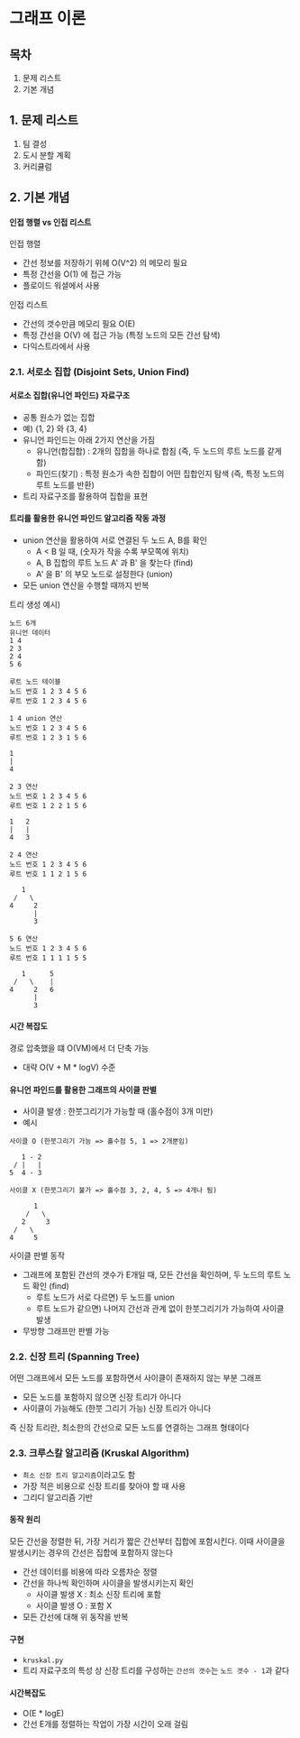 # 그래프 이론

## 목차

1. 문제 리스트
2. 기본 개념

## 1. 문제 리스트

1. 팀 결성
2. 도시 분할 계획
3. 커리큘럼

## 2. 기본 개념

#### 인접 행렬 vs 인접 리스트

인접 행렬

- 간선 정보를 저장하기 위헤 O(V^2) 의 메모리 필요
- 특정 간선을 O(1) 에 접근 가능
- 플로이드 워셜에서 사용

인접 리스트

- 간선의 갯수만큼 메모리 필요 O(E)
- 특정 간선을 O(V) 에 접근 가능 (특정 노드의 모든 간선 탐색)
- 다익스트라에서 사용

### 2.1. 서로소 집합 (Disjoint Sets, Union Find)

#### 서로소 집합(유니언 파인드) 자료구조

- 공통 원소가 없는 집합
- 예) {1, 2} 와 {3, 4}
- 유니언 파인드는 아래 2가지 연산을 가짐
  - 유니언(합집합) : 2개의 집합을 하나로 합침 (즉, 두 노드의 루트 노드를 같게 함)
  - 파인드(찾기) : 특정 원소가 속한 집합이 어떤 집합인지 탐색 (즉, 특정 노드의 루트 노드를 반환)
- 트리 자료구조를 활용하여 집합을 표현

#### 트리를 활용한 유니언 파인드 알고리즘 작동 과정

- union 연산을 활용하여 서로 연결된 두 노드 A, B를 확인
  - A < B 일 때, (숫자가 작을 수록 부모쪽에 위치)
  - A, B 집합의 루트 노드 A' 과 B' 을 찾는다 (find)
  - A' 을 B' 의 부모 노드로 설정한다 (union)
- 모든 union 연산을 수행할 때까지 반복

트리 생성 예시)

```
노드 6개
유니언 데이터
1 4
2 3
2 4
5 6

루트 노드 테이블
노드 번호 1 2 3 4 5 6
루트 번호 1 2 3 4 5 6

1 4 union 연산
노드 번호 1 2 3 4 5 6
루트 번호 1 2 3 1 5 6

1
|
4

2 3 연산
노드 번호 1 2 3 4 5 6
루트 번호 1 2 2 1 5 6

1   2
|   |
4   3

2 4 연산
노드 번호 1 2 3 4 5 6
루트 번호 1 1 2 1 5 6

   1 
 /   \
4     2
      |
      3 

5 6 연산
노드 번호 1 2 3 4 5 6
루트 번호 1 1 1 1 5 5

   1      5
 /   \    |
4     2   6
      |
      3 
```

#### 시간 복잡도

경로 압축했을 떄 O(VM)에서 더 단축 가능

- 대략 O(V + M * logV) 수준

#### 유니언 파인드를 활용한 그래프의 사이클 판별

- 사이클 발생 : 한붓그리기가 가능할 때 (홀수점이 3개 미만)
- 예시

```
사이클 O (한붓그리기 가능 => 홀수점 5, 1 => 2개뿐임)

   1 - 2
 / |   |
5  4 - 3

사이클 X (한붓그리기 불가 => 홀수점 3, 2, 4, 5 => 4개나 됨)

      1
    /   \
   2     3
 /   \
4     5  
```

사이클 판별 동작

- 그래프에 포함된 간선의 갯수가 E개일 때, 모든 간선을 확인하며, 두 노드의 루트 노드 확인 (find)
  - 루트 노드가 서로 다르면) 두 노드를 union
  - 루트 노드가 같으면) 나머지 간선과 관계 없이 한붓그리기가 가능하여 사이클 발생
- 무방향 그래프만 판별 가능

### 2.2. 신장 트리 (Spanning Tree)

어떤 그래프에서 모든 노드를 포함하면서 사이클이 존재하지 않는 부분 그래프

- 모든 노드를 포함하지 않으면 신장 트리가 아니다
- 사이클이 가능해도 (한붓 그리기 가능) 신장 트리가 아니다

즉 신장 트리란, 최소한의 간선으로 모든 노드를 연결하는 그래프 형태이다

### 2.3. 크루스칼 알고리즘 (Kruskal Algorithm)

- `최소 신장 트리 알고리즘`이라고도 함
- 가장 적은 비용으로 신장 트리를 찾아야 할 때 사용
- 그리디 알고리즘 기반

#### 동작 원리

모든 간선을 정렬한 뒤, 가장 거리가 짧은 간선부터 집합에 포함시킨다. 이때 사이클을 발생시키는 경우의 간선은 집합에 포함하지 않는다

- 간선 데이터를 비용에 따라 오름차순 정렬
- 간선을 하나씩 확인하며 사이클을 발생시키는지 확인
  - 사이클 발생 X : 최소 신장 트리에 포함
  - 사이클 발생 O : 포함 X
- 모든 간선에 대해 위 동작을 반복

#### 구현

- `kruskal.py`
- 트리 자료구조의 특성 상 신장 트리를 구성하는 `간선의 갯수`는 `노드 갯수 - 1`과 같다

#### 시간복잡도

- O(E * logE)
- 간선 E개를 정렬하는 작업이 가장 시간이 오래 걸림
